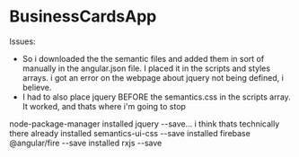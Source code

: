 # BusinessCardsApp

Issues:
- So i downloaded the the semantic files and added them in sort of manually in the angular.json file. I placed it in the scripts and styles arrays. i got an error on the webpage about jquery not being defined, i believe.
- I had to also place jquery BEFORE the semantics.css in the scripts array. It worked, and thats where i'm going to stop

node-package-manager
installed jquery --save... i think thats technically there already 
installed semantics-ui-css --save
installed firebase @angular/fire --save
installed rxjs --save